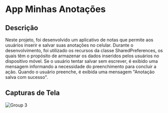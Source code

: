 # App Minhas Anotações

## Descrição

Neste projeto, foi desenvolvido um aplicativo de notas que permite aos usuários inserir e salvar suas anotações no celular. Durante o desenvolvimento, foi utilizado os recursos da classe SharedPreferences, os quais têm o propósito de armazenar os dados inseridos pelos usuários no dispositivo móvel. Se o usuário tentar salvar sem escrever, é exibido uma mensagem informando a necessidade do preenchimento para concluir a ação. Quando o usuário preenche, é exibida uma mensagem "Anotação salva com sucesso".

## Capturas de Tela

![Group 3](https://github.com/AnnaKarolineNunes/AppMinhasAnotacoes/assets/101477642/b02f7df8-63c7-40d8-99e3-b6cacbb1f4ed)
